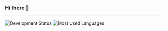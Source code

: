 ### Hi there 👋

---

<div>
  <img alt="Development Status"src="https://github-readme-stats.vercel.app/api?username=jeffrey990219&count_private=true&show_icons=true&include_all_commits=true&theme=dracula&hide_border=true" />
  <img alt="Most Used Languages" src="https://github-readme-stats.vercel.app/api/top-langs/?username=jeffrey990219&theme=dracula&hide_border=true&layout=compact&card_width=445" />
</div>
